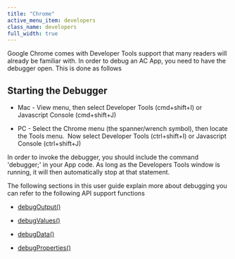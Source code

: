 ```yaml
---
title: "Chrome"
active_menu_item: developers
class_name: developers
full_width: true
---
```



Google Chrome comes with Developer Tools support that many readers will already be familiar with. In order to debug an AC App, you need to have the debugger open. This is done as follows

## Starting the Debugger

 - Mac - View menu, then select Developer Tools (cmd+shift+I) or Javascript Console (cmd+shift+J)

 - PC - Select the Chrome menu (the spanner/wrench symbol), then locate the Tools menu.  Now select Developer Tools (ctrl+shift+I) or Javascript Console (ctrl+shift+J)

In order to invoke the debugger, you should include the command 'debugger;' in your App code. As long as the Developers Tools window is running, it will then automatically stop at that statement.

The following sections in this user guide explain more about debugging you can refer to the following API support functions

 - [debugOutput()](/developers/user-guide/scripting-apis/client-api/app-functions/debugoutput)

 - [debugValues()](/developers/user-guide/scripting-apis/client-api/app-functions/debugvalues)

 - [debugData()](/developers/user-guide/scripting-apis/client-api/app-functions/debugdata)

 - [debugProperties()](/developers/user-guide/scripting-apis/client-api/app-functions/debugproperties)

